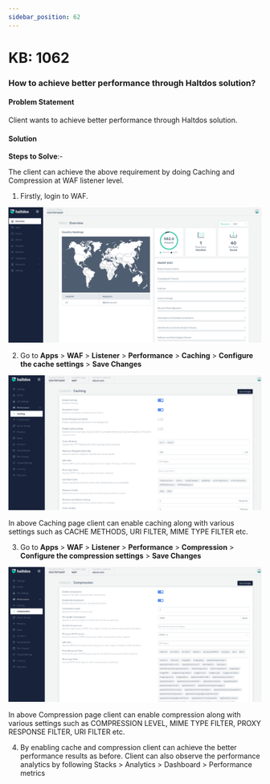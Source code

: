 ```yaml
---
sidebar_position: 62
---
```


# KB: 1062


### **How to achieve better performance through Haltdos solution?**

#### **Problem Statement**

Client wants to achieve better performance through Haltdos solution.

#### **Solution**

**Steps to Solve**:-

The client can achieve the above requirement by doing Caching and Compression at WAF listener level.

1. Firstly, login to WAF.

![kb-1062](/img/waf/v7/kb/overview_kb_1062_1.png)

2. Go to **Apps** > **WAF** > **Listener** > **Performance** > **Caching** > **Configure the cache settings** > **Save Changes**

![kb-1062](/img/waf/v7/kb/caching_kb_1062_2.png)

In above Caching page client can enable caching along with various settings such as CACHE METHODS, URI FILTER, MIME TYPE FILTER etc.

3. Go to **Apps** > **WAF** > **Listener** > **Performance** > **Compression** > **Configure the compression settings** > **Save Changes**

![kb-1062](/img/waf/v7/kb/compression_kb_1062_3.png)

In above Compression page client can enable compression along with various settings such as COMPRESSION LEVEL, MIME TYPE FILTER, PROXY RESPONSE FILTER, URI FILTER etc.

4. By enabling cache and compression client can achieve the better performance results as before. Client can also observe the performance analytics by following Stacks > Analytics > Dashboard > Performance metrics




